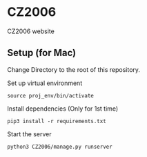 # CZ2006
 CZ2006 website

## Setup (for Mac)
Change Directory to the root of this repository.

Set up virtual environment
```
source proj_env/bin/activate
```

Install dependencies (Only for 1st time)
```
pip3 install -r requirements.txt
```

Start the server
```
python3 CZ2006/manage.py runserver
```
